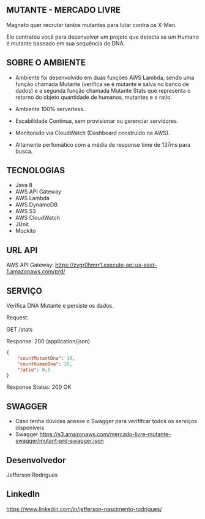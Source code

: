 ## MUTANTE - MERCADO LIVRE

Magneto quer recrutar tantos mutantes para lutar contra os X-Men.

Ele contratou você para desenvolver um projeto que detecta se um
Humano é mutante baseado em sua sequência de DNA.

## SOBRE O AMBIENTE

- Ambiente foi desenvolvido em duas funções AWS Lambda, sendo uma função chamada Mutante (verifica se é mutante e salva no banco de dados) e a segunda função chamada Mutante Stats que representa o retorno do objeto quantidade de humanos, mutantes e o ratio. 

- Ambiente 100% serverless.
- Escabilidade Contínua, sem provisionar ou gerenciar servidores.
- Monitorado via CloudWatch (Dashboard construído na AWS).
- Altamente perfomático com a média de response time de 137ms para busca.

## TECNOLOGIAS
- Java 8
- AWS API Gateway
- AWS Lambda
- AWS DynamoDB
- AWS S3
- AWS CloudWatch 
- JUnit
- Mockito

## URL API 

AWS API Gateway: https://zvgr0hmrr1.execute-api.us-east-1.amazonaws.com/prd/

## SERVIÇO

Verifica DNA Mutante e persiste os dados.

Request:

GET /stats

Response: 200 (application/json)

```json
{
    "countMutantDna": 10,
    "countHumanDna": 20,
    "ratio": 0.5
}
```
Response Status:
  200 OK

## SWAGGER

- Caso tenha dúvidas acesse o Swagger para verififcar todos os serviços disponíveis
- Swagger https://s3.amazonaws.com/mercado-livre-mutante-swagger/mutant-prd-swagger.json

## Desenvolvedor
Jefferson Rodrigues

## LinkedIn
https://www.linkedin.com/in/jefferson-nascimento-rodrigues/
